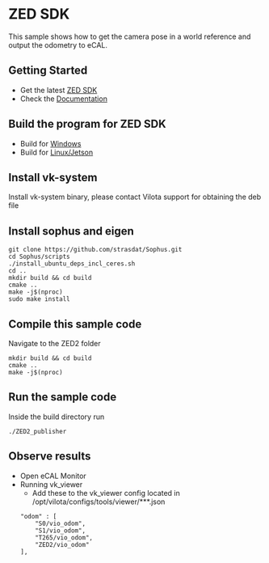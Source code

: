 # ZED SDK

This sample shows how to get the camera pose in a world reference and output the odometry to eCAL.

## Getting Started
 - Get the latest [ZED SDK](https://www.stereolabs.com/developers/release/)
 - Check the [Documentation](https://www.stereolabs.com/docs/)

## Build the program for ZED SDK
 - Build for [Windows](https://www.stereolabs.com/docs/app-development/cpp/windows/)
 - Build for [Linux/Jetson](https://www.stereolabs.com/docs/app-development/cpp/linux/)
 
## Install vk-system
Install vk-system binary, please contact Vilota support for obtaining the deb file

## Install sophus and eigen
```
git clone https://github.com/strasdat/Sophus.git
cd Sophus/scripts
./install_ubuntu_deps_incl_ceres.sh
cd ..
mkdir build && cd build
cmake ..
make -j$(nproc)
sudo make install
```

## Compile this sample code
Navigate to the ZED2 folder
```
mkdir build && cd build
cmake ..
make -j$(nproc)
```

## Run the sample code
Inside the build directory run
```
./ZED2_publisher
```

## Observe results
 - Open eCAL Monitor
 - Running vk_viewer
      - Add these to the vk_viewer config located in /opt/vilota/configs/tools/viewer/***.json
      ```
      "odom" : [
          "S0/vio_odom",
          "S1/vio_odom",
	      "T265/vio_odom",
	      "ZED2/vio_odom"
      ],
      ```
